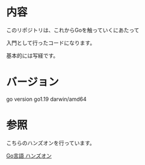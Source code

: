 # 内容

このリポジトリは、これからGoを触っていくにあたって

入門として行ったコードになります。

基本的には写経です。

# バージョン

go version go1.19 darwin/amd64

# 参照

こちらのハンズオンを行っています。

[Go言語 ハンズオン](https://www.amazon.co.jp/Go%E8%A8%80%E8%AA%9E-%E3%83%8F%E3%83%B3%E3%82%BA%E3%82%AA%E3%83%B3-%E6%8E%8C%E7%94%B0%E6%B4%A5%E8%80%B6%E4%B9%83/dp/4798063991)
